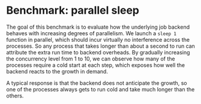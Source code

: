 # Benchmark: parallel sleep

The goal of this benchmark is to evaluate how the underlying job backend behaves with increasing degrees of parallelism.
We launch a `sleep 1` function in parallel, which should incur virtually no interference across the processes.
So any process that takes longer than about a second to run can attribute the extra run time to backend overheads.
By gradually increasing the concurrency level from 1 to 10, we can observe how many of the processes require a cold start at each step, which exposes how well the backend reacts to the growth in demand.

A typical response is that the backend does not anticipate the growth, so one of the processes always gets to run cold and take much longer than the others.

